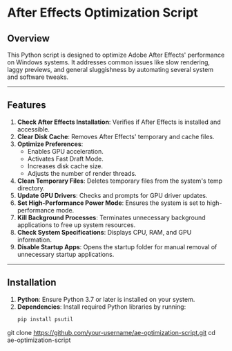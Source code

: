 # After Effects Optimization Script

## Overview
This Python script is designed to optimize Adobe After Effects' performance on Windows systems. It addresses common issues like slow rendering, laggy previews, and general sluggishness by automating several system and software tweaks.

---

## Features

1. **Check After Effects Installation**: Verifies if After Effects is installed and accessible.
2. **Clear Disk Cache**: Removes After Effects' temporary and cache files.
3. **Optimize Preferences**:
   - Enables GPU acceleration.
   - Activates Fast Draft Mode.
   - Increases disk cache size.
   - Adjusts the number of render threads.
4. **Clean Temporary Files**: Deletes temporary files from the system's temp directory.
5. **Update GPU Drivers**: Checks and prompts for GPU driver updates.
6. **Set High-Performance Power Mode**: Ensures the system is set to high-performance mode.
7. **Kill Background Processes**: Terminates unnecessary background applications to free up system resources.
8. **Check System Specifications**: Displays CPU, RAM, and GPU information.
9. **Disable Startup Apps**: Opens the startup folder for manual removal of unnecessary startup applications.

---

## Installation

1. **Python**: Ensure Python 3.7 or later is installed on your system.
2. **Dependencies**: Install required Python libraries by running:
   ```bash
   pip install psutil


git clone https://github.com/your-username/ae-optimization-script.git
cd ae-optimization-script
